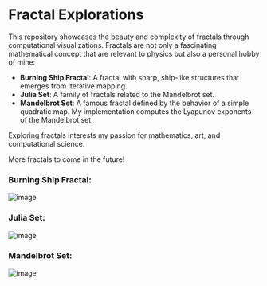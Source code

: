 # Fractal Explorations

This repository showcases the beauty and complexity of fractals through computational visualizations. Fractals are not only a fascinating mathematical concept that are relevant to physics but also a personal hobby of mine:

- **Burning Ship Fractal**: A fractal with sharp, ship-like structures that emerges from iterative mapping.
- **Julia Set**: A family of fractals related to the Mandelbrot set.
- **Mandelbrot Set**: A famous fractal defined by the behavior of a simple quadratic map. My implementation computes the Lyapunov exponents of the Mandelbrot set.

Exploring fractals interests my passion for mathematics, art, and computational science.

More fractals to come in the future!

### Burning Ship Fractal:

![image](https://github.com/user-attachments/assets/76ea0ec2-ea26-4ca8-84fb-6b6fe8359b2d)

### Julia Set:

![image](https://github.com/user-attachments/assets/958b9a06-40e5-4174-af7f-b0a1a79b86f1)

### Mandelbrot Set:

![image](https://github.com/user-attachments/assets/a7598777-b1b2-487d-83a4-1ccfb2cbf3c4)
